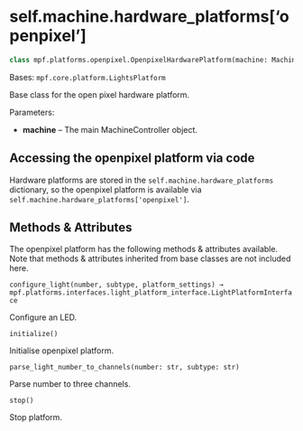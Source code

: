 
# self.machine.hardware_platforms[‘openpixel’]

``` python
class mpf.platforms.openpixel.OpenpixelHardwarePlatform(machine: MachineController)
```

Bases: `mpf.core.platform.LightsPlatform`

Base class for the open pixel hardware platform.

Parameters:

* **machine** – The main MachineController object.

## Accessing the openpixel platform via code

Hardware platforms are stored in the `self.machine.hardware_platforms` dictionary, so the openpixel platform is available via `self.machine.hardware_platforms['openpixel']`.

## Methods & Attributes

The openpixel platform has the following methods & attributes available. Note that methods & attributes inherited from base classes are not included here.

`configure_light(number, subtype, platform_settings) → mpf.platforms.interfaces.light_platform_interface.LightPlatformInterface`

Configure an LED.

`initialize()`

Initialise openpixel platform.

`parse_light_number_to_channels(number: str, subtype: str)`

Parse number to three channels.

`stop()`

Stop platform.
